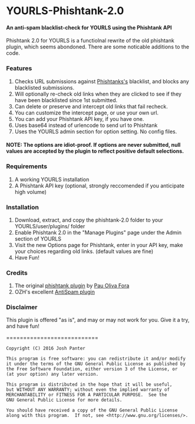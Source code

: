 # YOURLS-Phishtank-2.0

#### An anti-spam blacklist-check for YOURLS using the Phishtank API

Phishtank 2.0 for YOURLS is a functiolnal rewrite of the old phishtank plugin, which seems abondoned. There are some noticable additions to the code.

### Features
1. Checks URL submissions against [Phishtanks's](https://www.phishtank.com/) blacklist, and blocks any blacklisted submissions.
2. Will optionally re-check old links when they are clicked to see if they have been blacklisted since 1st submitted.
3. Can delete or preserve and intercept old links that fail recheck.
4. You can customize the intercept page, or use your own url.
5. You can add your Phishtank API key, if you have one.
6. Uses base64 instead of urlencode to send url to Phishtank
7. Uses the YOURLS admin section for option setting. No config files.

#### NOTE: The options are idiot-proof. If options are never submitted, null values are accepted by the plugin to reflect positive default selections.

### Requirements
1. A working YOURLS installation
2. A Phishtank API key (optional, strongly reccomended if you anticipate high volume)

### Installation
1. Download, extract, and copy the phishtank-2.0 folder to your YOURLS/user/plugins/ folder
2. Enable Phishtank 2.0 in the "Manage Plugins" page under the Admin section of YOURLS
3. Visit the new Options page for Phishtank, enter in your API key, make your choices regarding old links. (default values are fine)
4. Have Fun!

### Credits
1. The original [phishtank plugin](http://pastie.org/1430803) by [Pau Oliva Fora](http://pof.eslack.org/)
2. OZH's excellent [AntiSpam plugin](https://github.com/YOURLS/antispam)

### Disclaimer
This plugin is offered "as is", and may or may not work for you. Give it a try, and have fun!

===========================

    Copyright (C) 2016 Josh Panter

    This program is free software: you can redistribute it and/or modify
    it under the terms of the GNU General Public License as published by
    the Free Software Foundation, either version 3 of the License, or
    (at your option) any later version.

    This program is distributed in the hope that it will be useful,
    but WITHOUT ANY WARRANTY; without even the implied warranty of
    MERCHANTABILITY or FITNESS FOR A PARTICULAR PURPOSE.  See the
    GNU General Public License for more details.

    You should have received a copy of the GNU General Public License
    along with this program.  If not, see <http://www.gnu.org/licenses/>.
